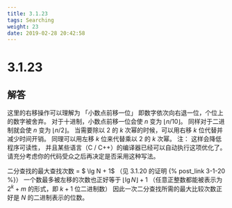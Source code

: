 ```yaml
---
title: 3.1.23
tags: Searching
weight: 23
date: 2019-02-28 20:42:58
---
```


# 3.1.23


## 解答

这里的右移操作可以理解为 「小数点前移一位」
即数字依次向右退一位，个位上的数字被舍弃。
对于十进制，小数点前移一位会使 $n$  变为 $\lfloor n / 10 \rfloor$。
同样对于二进制就会使 $n$ 变为 $\lfloor n / 2 \rfloor$。
当需要除以 $2$ 的 $k$ 次幂的时候，可以用右移 $k$ 位代替并减少时间开销。
同理可以用左移 $k$ 位来代替乘以 $2$ 的 $k$ 次幂。
注：
这样会降低程序可读性，
并且某些语言（C / C++）的编译器已经可以自动执行这项优化了。
请充分考虑你的代码受众之后再决定是否采用这种写法。

二分查找的最大查找次数 = $ \lg N + 1$ （见 3.1.20 的证明 {% post_link 3-1-20 %}）
一个数最多被左移的次数也正好等于 $\lfloor \lg N \rfloor + 1$
（任意正整数都能被表示为 $2 ^ k + m$ 的形式，即 $k +1$ 位二进制数）
因此一次二分查找所需的最大比较次数正好是 $N$ 的二进制表示的位数。
